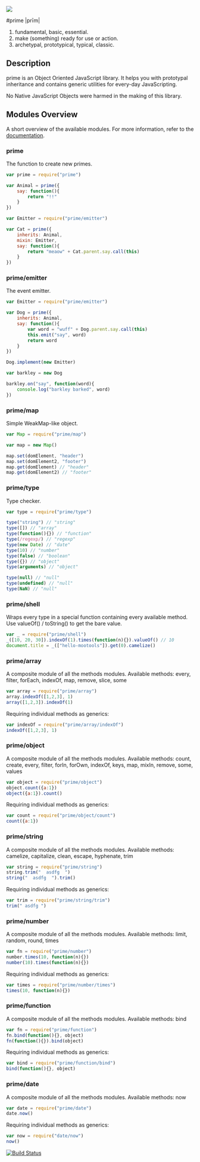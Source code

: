 [![](https://nodei.co/npm/prime.png)](https://npmjs.org/package/prime)

#prime |prīm|

1. fundamental, basic, essential.
2. make (something) ready for use or action.
3. archetypal, prototypical, typical, classic.

## Description

prime is an Object Oriented JavaScript library. It helps you with prototypal inheritance and contains generic utilities for every-day JavaScripting.

No Native JavaScript Objects were harmed in the making of this library.

## Modules Overview

A short overview of the available modules. For more information, refer to the [documentation](https://github.com/mootools/prime/blob/master/doc/prime.md).

### prime

The function to create new primes.

```js
var prime = require("prime")

var Animal = prime({
    say: function(){
        return "!!"
    }
})

var Emitter = require("prime/emitter")

var Cat = prime({
    inherits: Animal,
    mixin: Emitter,
    say: function(){
        return "meaow" + Cat.parent.say.call(this)
    }
})
```

### prime/emitter

The event emitter.

```js
var Emitter = require("prime/emitter")

var Dog = prime({
    inherits: Animal,
    say: function(){
        var word = "wuff" + Dog.parent.say.call(this)
        this.emit("say", word)
        return word
    }
})

Dog.implement(new Emitter)

var barkley = new Dog

barkley.on("say", function(word){
    console.log("barkley barked", word)
})
```

### prime/map

Simple WeakMap-like object.

```js
var Map = require("prime/map")

var map = new Map()

map.set(domElement, "header")
map.set(domElement2, "footer")
map.get(domElement) // "header"
map.get(domElement2) // "footer"
```

### prime/type

Type checker.

```js
var type = require("prime/type")

type("string") // "string"
type([]) // "array"
type(function(){}) // "function"
type(/regexp/) // "regexp"
type(new Date) // "date"
type(10) // "number"
type(false) // "boolean"
type({}) // "object"
type(arguments) // "object"

type(null) // "null"
type(undefined) // "null"
type(NaN) // "null"
```

### prime/shell

Wraps every type in a special function containing every available method.
Use valueOf() / toString() to get the bare value.

```js
var _ = require("prime/shell")
_([10, 20, 30]).indexOf(1).times(function(n){}).valueOf() // 10
document.title = _(["hello-mootools"]).get(0).camelize()
```

### prime/array

A composite module of all the methods modules.
Available methods: every, filter, forEach, indexOf, map, remove, slice, some

```js
var array = require("prime/array")
array.indexOf([1,2,3], 1)
array([1,2,3]).indexOf(1)
```

Requiring individual methods as generics:

```js
var indexOf = require("prime/array/indexOf")
indexOf([1,2,3], 1)
```

### prime/object

A composite module of all the methods modules.
Available methods: count, create, every, filter, forIn, forOwn, indexOf, keys, map, mixIn, remove, some, values

```js
var object = require("prime/object")
object.count({a:1})
object({a:1}).count()
```

Requiring individual methods as generics:

```js
var count = require("prime/object/count")
count({a:1})
```

### prime/string

A composite module of all the methods modules.
Available methods: camelize, capitalize, clean, escape, hyphenate, trim

```js
var string = require("prime/string")
string.trim("  asdfg  ")
string("  asdfg  ").trim()
```

Requiring individual methods as generics:

```js
var trim = require("prime/string/trim")
trim(" asdfg ")
```

### prime/number

A composite module of all the methods modules.
Available methods: limit, random, round, times

```js
var fn = require("prime/number")
number.times(10, function(n){})
number(10).times(function(n){})
```

Requiring individual methods as generics:

```js
var times = require("prime/number/times")
times(10, function(n){})
```

### prime/function

A composite module of all the methods modules.
Available methods: bind

```js
var fn = require("prime/function")
fn.bind(function(){}, object)
fn(function(){}).bind(object)
```

Requiring individual methods as generics:

```js
var bind = require("prime/function/bind")
bind(function(){}, object)
```

### prime/date

A composite module of all the methods modules.
Available methods: now

```js
var date = require("prime/date")
date.now()
```

Requiring individual methods as generics:

```js
var now = require("date/now")
now()
```


[![Build Status](https://secure.travis-ci.org/mootools/prime.png?branch=master)](http://travis-ci.org/mootools/prime)
